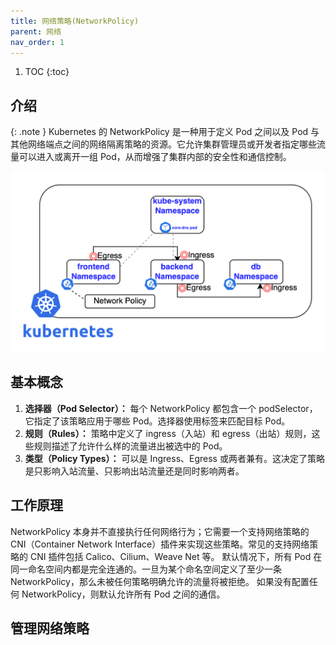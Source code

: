```yaml
---
title: 网络策略(NetworkPolicy)
parent: 网络
nav_order: 1
---
```


1. TOC
{:toc}

## 介绍

{: .note }
Kubernetes 的 NetworkPolicy 是一种用于定义 Pod 之间以及 Pod 与其他网络端点之间的网络隔离策略的资源。它允许集群管理员或开发者指定哪些流量可以进入或离开一组 Pod，从而增强了集群内部的安全性和通信控制。

![](imgs/network-policy-arch.png)

## 基本概念
1. **选择器（Pod Selector）：** 每个 NetworkPolicy 都包含一个 podSelector，它指定了该策略应用于哪些 Pod。选择器使用标签来匹配目标 Pod。
2. **规则（Rules）：** 策略中定义了 ingress（入站）和 egress（出站）规则，这些规则描述了允许什么样的流量进出被选中的 Pod。
3. **类型（Policy Types）：** 可以是 Ingress、Egress 或两者兼有。这决定了策略是只影响入站流量、只影响出站流量还是同时影响两者。

## 工作原理
NetworkPolicy 本身并不直接执行任何网络行为；它需要一个支持网络策略的 CNI（Container Network Interface）插件来实现这些策略。常见的支持网络策略的 CNI 插件包括 Calico、Cilium、Weave Net 等。
默认情况下，所有 Pod 在同一命名空间内都是完全连通的。一旦为某个命名空间定义了至少一条 NetworkPolicy，那么未被任何策略明确允许的流量将被拒绝。
如果没有配置任何 NetworkPolicy，则默认允许所有 Pod 之间的通信。

## 管理网络策略

